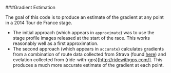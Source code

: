 ###Gradient Estimation

The goal of this code is to produce an estimate of the gradient at any point in a 2014 Tour de France stage.  

* The initial approach (which appears in `approximate`) was to use the stage profile images released at the start of the race. This works reasonably well as a first approximation.
* The second approach (which appears in `accurate`) calculates gradients from a combination of route data collected from Strava (found [here](http://blog.strava.com/tour-de-france-2014/)) and evelation collected from (ride-with-gps)[http://ridewithgps.com/].  This produces a much more accurate estimate of the gradient at each point.
